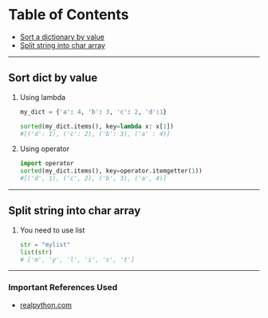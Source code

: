 # Table of Contents

- [Sort a dictionary by value](#sort-dict-by-value)
- [Split string into char array](#split-string-into-char-array)

---

## Sort dict by value

1. Using lambda

   ```python
   my_dict = {'a': 4, 'b': 3, 'c': 2, 'd':1}

   sorted(my_dict.items(), key=lambda x: x[1])
   #[('d': 1), ('c': 2), ('b': 3), ('a' : 4)]
   ```

2. Using operator

   ```python
   import operator
   sorted(my_dict.items(), key=operator.itemgetter(1))
   #[('d', 1), ('c', 2), ('b', 3), ('a', 4)]
   ```

---

## Split string into char array

1. You need to use list

   ```python
   str = "mylist"
   list(str)
   # ['m', 'y', 'l', 'i', 's', 't']
   ```

---

### Important References Used

- [realpython.com](https://realpython.com/)
